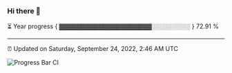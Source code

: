 ### Hi there 👋

⏳ Year progress { ▓▓▓▓▓▓▓▓▓▓▓▓▓▓▓▓▓▓▓▓▓░░░░░░░░░ } 72.91 %

---

⏰ Updated on Saturday, September 24, 2022, 2:46 AM UTC

![Progress Bar CI](https://github.com/arthurbuhl/arthurbuhl/workflows/Progress%20Bar%20CI/badge.svg)
